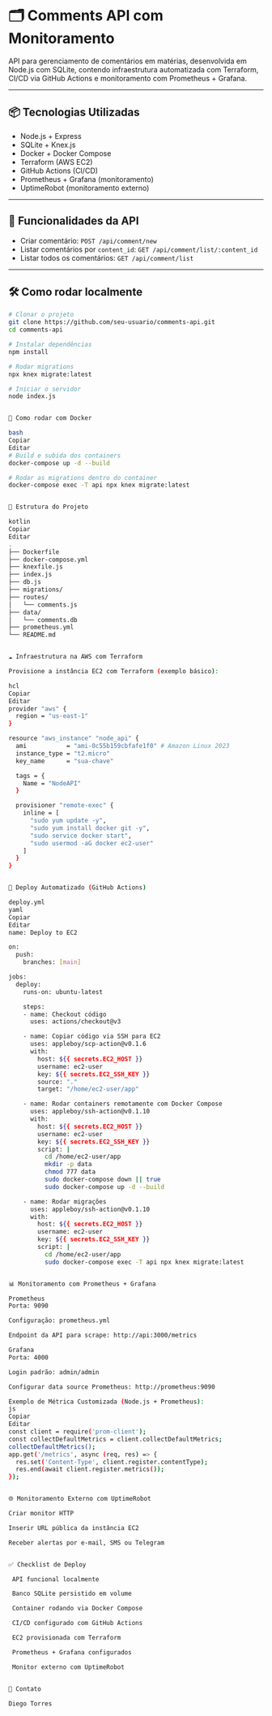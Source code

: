 # 🗂️ Comments API com Monitoramento

API para gerenciamento de comentários em matérias, desenvolvida em Node.js com SQLite, contendo infraestrutura automatizada com Terraform, CI/CD via GitHub Actions e monitoramento com Prometheus + Grafana.

---

## 📦 Tecnologias Utilizadas

- Node.js + Express
- SQLite + Knex.js
- Docker + Docker Compose
- Terraform (AWS EC2)
- GitHub Actions (CI/CD)
- Prometheus + Grafana (monitoramento)
- UptimeRobot (monitoramento externo)

---

## 🔧 Funcionalidades da API

- Criar comentário: `POST /api/comment/new`
- Listar comentários por `content_id`: `GET /api/comment/list/:content_id`
- Listar todos os comentários: `GET /api/comment/list`

---

## 🛠️ Como rodar localmente

```bash
# Clonar o projeto
git clone https://github.com/seu-usuario/comments-api.git
cd comments-api

# Instalar dependências
npm install

# Rodar migrations
npx knex migrate:latest

# Iniciar o servidor
node index.js


🐳 Como rodar com Docker

bash
Copiar
Editar
# Build e subida dos containers
docker-compose up -d --build

# Rodar as migrations dentro do container
docker-compose exec -T api npx knex migrate:latest


📁 Estrutura do Projeto

kotlin
Copiar
Editar
.
├── Dockerfile
├── docker-compose.yml
├── knexfile.js
├── index.js
├── db.js
├── migrations/
├── routes/
│   └── comments.js
├── data/
│   └── comments.db
├── prometheus.yml
└── README.md


☁️ Infraestrutura na AWS com Terraform

Provisione a instância EC2 com Terraform (exemplo básico):

hcl
Copiar
Editar
provider "aws" {
  region = "us-east-1"
}

resource "aws_instance" "node_api" {
  ami           = "ami-0c55b159cbfafe1f0" # Amazon Linux 2023
  instance_type = "t2.micro"
  key_name      = "sua-chave"

  tags = {
    Name = "NodeAPI"
  }

  provisioner "remote-exec" {
    inline = [
      "sudo yum update -y",
      "sudo yum install docker git -y",
      "sudo service docker start",
      "sudo usermod -aG docker ec2-user"
    ]
  }
}


🚀 Deploy Automatizado (GitHub Actions)

deploy.yml
yaml
Copiar
Editar
name: Deploy to EC2

on:
  push:
    branches: [main]

jobs:
  deploy:
    runs-on: ubuntu-latest

    steps:
    - name: Checkout código
      uses: actions/checkout@v3

    - name: Copiar código via SSH para EC2
      uses: appleboy/scp-action@v0.1.6
      with:
        host: ${{ secrets.EC2_HOST }}
        username: ec2-user
        key: ${{ secrets.EC2_SSH_KEY }}
        source: "."
        target: "/home/ec2-user/app"

    - name: Rodar containers remotamente com Docker Compose
      uses: appleboy/ssh-action@v0.1.10
      with:
        host: ${{ secrets.EC2_HOST }}
        username: ec2-user
        key: ${{ secrets.EC2_SSH_KEY }}
        script: |
          cd /home/ec2-user/app
          mkdir -p data
          chmod 777 data
          sudo docker-compose down || true
          sudo docker-compose up -d --build

    - name: Rodar migrações
      uses: appleboy/ssh-action@v0.1.10
      with:
        host: ${{ secrets.EC2_HOST }}
        username: ec2-user
        key: ${{ secrets.EC2_SSH_KEY }}
        script: |
          cd /home/ec2-user/app
          sudo docker-compose exec -T api npx knex migrate:latest


📊 Monitoramento com Prometheus + Grafana

Prometheus
Porta: 9090

Configuração: prometheus.yml

Endpoint da API para scrape: http://api:3000/metrics

Grafana
Porta: 4000

Login padrão: admin/admin

Configurar data source Prometheus: http://prometheus:9090

Exemplo de Métrica Customizada (Node.js + Prometheus):
js
Copiar
Editar
const client = require('prom-client');
const collectDefaultMetrics = client.collectDefaultMetrics;
collectDefaultMetrics();
app.get('/metrics', async (req, res) => {
  res.set('Content-Type', client.register.contentType);
  res.end(await client.register.metrics());
});


🌐 Monitoramento Externo com UptimeRobot

Criar monitor HTTP

Inserir URL pública da instância EC2

Receber alertas por e-mail, SMS ou Telegram


✅ Checklist de Deploy

 API funcional localmente

 Banco SQLite persistido em volume

 Container rodando via Docker Compose

 CI/CD configurado com GitHub Actions

 EC2 provisionada com Terraform

 Prometheus + Grafana configurados

 Monitor externo com UptimeRobot


📮 Contato

Diego Torres
